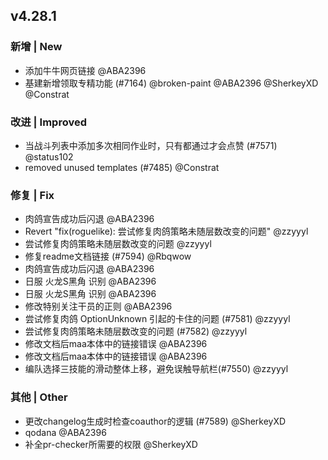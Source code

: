 ## v4.28.1

### 新增 | New

- 添加牛牛网页链接 @ABA2396
- 基建新增领取专精功能 (#7164) @broken-paint @ABA2396 @SherkeyXD @Constrat

### 改进 | Improved

- 当战斗列表中添加多次相同作业时，只有都通过才会点赞 (#7571) @status102
- removed unused templates (#7485) @Constrat

### 修复 | Fix

- 肉鸽宣告成功后闪退 @ABA2396
- Revert "fix(roguelike): 尝试修复肉鸽策略未随层数改变的问题" @zzyyyl
- 尝试修复肉鸽策略未随层数改变的问题 @zzyyyl
- 修复readme文档链接 (#7594) @Rbqwow
- 肉鸽宣告成功后闪退 @ABA2396
- 日服 火龙S黑角 识别 @ABA2396
- 日服 火龙S黑角 识别 @ABA2396
- 修改特别关注干员的正则 @ABA2396
- 尝试修复肉鸽 OptionUnknown 引起的卡住的问题 (#7581) @zzyyyl
- 尝试修复肉鸽策略未随层数改变的问题 (#7582) @zzyyyl
- 修改文档后maa本体中的链接错误 @ABA2396
- 修改文档后maa本体中的链接错误 @ABA2396
- 编队选择三技能的滑动整体上移，避免误触导航栏(#7550) @zzyyyl

### 其他 | Other

- 更改changelog生成时检查coauthor的逻辑 (#7589) @SherkeyXD
- qodana @ABA2396
- 补全pr-checker所需要的权限 @SherkeyXD
